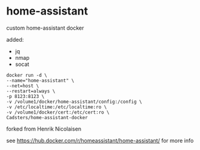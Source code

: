 # home-assistant
custom home-assistant docker

added:
- jq
- nmap
- socat

```
docker run -d \
--name="home-assistant" \
--net=host \
--restart=always \
-p 8123:8123 \
-v /volume1/docker/home-assistant/config:/config \
-v /etc/localtime:/etc/localtime:ro \
-v /volume1/docker/cert:/etc/cert:ro \
Cadsters/home-assistant-docker
```
forked from Henrik Nicolaisen

see https://hub.docker.com/r/homeassistant/home-assistant/ for more info
